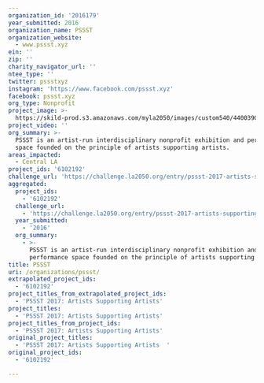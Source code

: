 ```yaml
---
organization_id: '2016179'
year_submitted: 2016
organization_name: PSSST
organization_website:
  - www.pssst.xyz
ein: ''
zip: ''
charity_navigator_url: ''
ntee_type: ''
twitter: pssstxyz
instagram: 'https://www.facebook.com/pssst.xyz'
facebook: pssst.xyz
org_type: Nonprofit
project_image: >-
  https://skild-prod.s3.amazonaws.com/myla2050/images/custom540/4400390065741-team91.jpg
project_video: ''
org_summary: >-
  PSSST is an artist-run interdisciplinary nonprofit exhibition and performance
  space founded on the principle of artists supporting artists.
areas_impacted:
  - Central LA
project_ids: '6102192'
challenge_url: 'https://challenge.la2050.org/entry/pssst-2017-artists-supporting-artists'
aggregated:
  project_ids:
    - '6102192'
  challenge_url:
    - 'https://challenge.la2050.org/entry/pssst-2017-artists-supporting-artists'
  year_submitted:
    - '2016'
  org_summary:
    - >-
      PSSST is an artist-run interdisciplinary nonprofit exhibition and
      performance space founded on the principle of artists supporting artists.
title: PSSST
uri: /organizations/pssst/
extrapolated_project_ids:
  - '6102192'
project_titles_from_extrapolated_project_ids:
  - 'PSSST 2017: Artists Supporting Artists'
project_titles:
  - 'PSSST 2017: Artists Supporting Artists'
project_titles_from_project_ids:
  - 'PSSST 2017: Artists Supporting Artists'
original_project_titles:
  - 'PSSST 2017: Artists Supporting Artists  '
original_project_ids:
  - '6102192'

---
```

